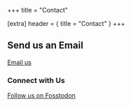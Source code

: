 +++
title = "Contact"

[extra]
header = { title = "Contact" }
+++

## Send us an Email

[Email us](mailto:info@accesskit.dev)

### Connect with Us

[Follow us on Fosstodon](https://fosstodon.org/@accesskit)
